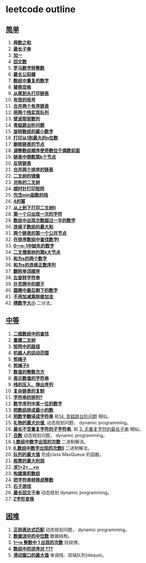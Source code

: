 # leetcode outline
## [简单](https://github.com/boyuandong/C-Practice/tree/main/leetCode/simple)
1. [**两数之和**](https://github.com/boyuandong/C-Practice/tree/main/leetCode/simple/两数之和.md)
2. [**最长子串**](https://github.com/boyuandong/C-Practice/tree/main/leetCode/simple/最长子串.cpp)
3. [**加一**](https://github.com/boyuandong/C-Practice/tree/main/leetCode/simple/加一.cpp)
4. [**回文数**](https://github.com/boyuandong/C-Practice/tree/main/leetCode/simple/回文数.cpp)
5. [**罗马数字转整数**](https://github.com/boyuandong/C-Practice/tree/main/leetCode/simple/罗马数字转整数.cpp)
6. [**最长公前缀**](https://github.com/boyuandong/C-Practice/tree/main/leetCode/simple/最长公前缀.cpp)
7. [**数组中重复的数字**](https://github.com/boyuandong/C-Practice/tree/main/leetCode/simple/数组中重复的数字.cpp)
8. [**替换空格**](https://github.com/boyuandong/C-Practice/tree/main/leetCode/simple/替换空格.cpp)
9. [**从尾到头打印链表**](https://github.com/boyuandong/C-Practice/tree/main/leetCode/simple/从尾到头打印链表.cpp)
10. [**有效的括号**](https://github.com/boyuandong/C-Practice/tree/main/leetCode/simple/有效的括号.cpp)
11. [**合并两个有序链表**](https://github.com/boyuandong/C-Practice/tree/main/leetCode/simple/合并两个有序链表.cpp)
12. [**用两个栈实现队列**](https://github.com/boyuandong/C-Practice/tree/main/leetCode/simple/用两个栈实现队列.cpp)
13. [**斐波那契数列**](https://github.com/boyuandong/C-Practice/tree/main/leetCode/simple/斐波那契数列.cpp)
14. [**青蛙跳台阶问题**](https://github.com/boyuandong/C-Practice/tree/main/leetCode/simple/青蛙跳台阶问题.cpp)
15. [**旋转数组的最小数字**](https://github.com/boyuandong/C-Practice/tree/main/leetCode/simple/旋转数组的最小数字.cpp)
16. [**打印从1到最大的n位数**](https://github.com/boyuandong/C-Practice/tree/main/leetCode/simple/打印从1到最大的n位数.cpp)
17. [**删除链表的节点**](https://github.com/boyuandong/C-Practice/tree/main/leetCode/simple/删除链表的节点.cpp)
18. [**调整数组顺序使奇数位于偶数前面**](https://github.com/boyuandong/C-Practice/tree/main/leetCode/simple/调整数组顺序使奇数位于偶数前面.cpp)
19. [**链表中倒数第k个节点**](https://github.com/boyuandong/C-Practice/tree/main/leetCode/simple/链表中倒数第k个节点.cpp)
20. [**反转链表**](https://github.com/boyuandong/C-Practice/tree/main/leetCode/simple/反转链表.cpp)
21. [**合并两个排序的链表**](https://github.com/boyuandong/C-Practice/tree/main/leetCode/simple/合并两个排序的链表.cpp)
22. [**二叉树的镜像**](https://github.com/boyuandong/C-Practice/tree/main/leetCode/simple/二叉树的镜像.cpp)
23. [**对称的二叉树**](https://github.com/boyuandong/C-Practice/tree/main/leetCode/simple/对称的二叉树.cpp)
24. [**顺时针打印矩阵**](https://github.com/boyuandong/C-Practice/tree/main/leetCode/simple/顺时针打印矩阵.cpp)
25. [**包含min函数的栈**](https://github.com/boyuandong/C-Practice/tree/main/leetCode/simple/包含min函数的栈.cpp)
26. [**4的幂**](https://github.com/boyuandong/C-Practice/tree/main/leetCode/simple/4的幂.cpp)
27. [**从上到下打印二叉树II**](https://github.com/boyuandong/C-Practice/tree/main/leetCode/simple/从上到下打印二叉树II.cpp)
28. [**第一个只出现一次的字符**](https://github.com/boyuandong/C-Practice/tree/main/leetCode/simple/第一个只出现一次的字符.cpp)
29. [**数组中出现次数超过一半的数字**](https://github.com/boyuandong/C-Practice/tree/main/leetCode/simple/数组中出现次数超过一半的数字.cpp)
30. [**连续子数组的最大和**](https://github.com/boyuandong/C-Practice/tree/main/leetCode/simple/连续子数组的最大和.cpp)
31. [**两个链表的第一个公共节点**](https://github.com/boyuandong/C-Practice/tree/main/leetCode/simple/两个链表的第一个公共节点.cpp)
32. [**在排序数组中查找数字I**](https://github.com/boyuandong/C-Practice/tree/main/leetCode/simple/在排序数组中查找数字I.cpp)
33. [**0～n-1中缺失的数字**](https://github.com/boyuandong/C-Practice/tree/main/leetCode/simple/0～n-1中缺失的数字.cpp)
34. [**二叉搜索树的第k大节点**](https://github.com/boyuandong/C-Practice/tree/main/leetCode/simple/二叉搜索树的第k大节点.cpp)
35. [**和为s的两个数字**](https://github.com/boyuandong/C-Practice/tree/main/leetCode/simple/和为s的两个数字.cpp)
36. [**和为s的连续正数序列**](https://github.com/boyuandong/C-Practice/tree/main/leetCode/simple/和为s的连续正数序列.cpp)
37. [**翻转单词顺序**](https://github.com/boyuandong/C-Practice/tree/main/leetCode/simple/翻转单词顺序.cpp)
38. [**左旋转字符串**](https://github.com/boyuandong/C-Practice/tree/main/leetCode/simple/左旋转字符串.cpp)
39. [**扑克牌中的顺子**](https://github.com/boyuandong/C-Practice/tree/main/leetCode/simple/扑克牌中的顺子.cpp)
40. [**圆圈中最后剩下的数字**](https://github.com/boyuandong/C-Practice/tree/main/leetCode/simple/圆圈中最后剩下的数字.cpp)
41. [**不用加减乘除做加法**](https://github.com/boyuandong/C-Practice/tree/main/leetCode/simple/不用加减乘除做加法.cpp)
42. [**猜数字大小**](https://github.com/boyuandong/C-Practice/tree/main/leetCode/simple/猜数字大小.cpp) 二分法。
## [中等](https://github.com/boyuandong/C-Practice/tree/main/leetCode/medium)
1. [**二维数组中的查找**](https://github.com/boyuandong/C-Practice/tree/main/leetCode/medium/二维数组中的查找.cpp)
2. [**重建二叉树**](https://github.com/boyuandong/C-Practice/tree/main/leetCode/medium/重建二叉树.cpp)
3. [**矩阵中的路径**](https://github.com/boyuandong/C-Practice/tree/main/leetCode/medium/矩阵中的路径.cpp)
4. [**机器人的运动范围**](https://github.com/boyuandong/C-Practice/tree/main/leetCode/medium/机器人的运动范围.cpp)
5. [**剪绳子**](https://github.com/boyuandong/C-Practice/tree/main/leetCode/medium/剪绳子.cpp)
6. [**剪绳子II**](https://github.com/boyuandong/C-Practice/tree/main/leetCode/medium/剪绳子II.cpp)
7. [**数值的整数次方**](https://github.com/boyuandong/C-Practice/tree/main/leetCode/medium/数值的整数次方.cpp)
8. [**表示数值的字符串**](https://github.com/boyuandong/C-Practice/tree/main/leetCode/medium/表示数值的字符串.cpp)
9. [**栈的压入、弹出序列**](https://github.com/boyuandong/C-Practice/tree/main/leetCode/medium/栈的压入、弹出序列.cpp)
10. [**复杂链表的复制**](https://github.com/boyuandong/C-Practice/tree/main/leetCode/medium/复杂链表的复制.cpp)
11. [**字符串的排列?**](https://github.com/boyuandong/C-Practice/tree/main/leetCode/medium/字符串的排列.cpp)
12. [**数字序列中某一位的数字**](https://github.com/boyuandong/C-Practice/tree/main/leetCode/medium/数字序列中某一位的数字.cpp)
13. [**把数组排成最小的数**](https://github.com/boyuandong/C-Practice/tree/main/leetCode/medium/把数组排成最小的数.cpp)
14. [**把数字翻译成字符串**](https://github.com/boyuandong/C-Practice/tree/main/leetCode/medium/把数字翻译成字符串.cpp) 和[14. 青蛙跳台阶问题](https://github.com/boyuandong/C-Practice/tree/main/leetCode/simple/青蛙跳台阶问题.cpp) 相似。
15. [**礼物的最大价值**](https://github.com/boyuandong/C-Practice/tree/main/leetCode/medium/礼物的最大价值.cpp), 动态规划问题， dynamic programming。
16. [**最长不含重复字符的子字符串**](https://github.com/boyuandong/C-Practice/tree/main/leetCode/medium/最长不含重复字符的子字符串.cpp), 和 [3. 无重复字符的最长子串](https://leetcode-cn.com/problems/longest-substring-without-repeating-characters/) 相似。
17. [**丑数**](https://github.com/boyuandong/C-Practice/tree/main/leetCode/medium/丑数.cpp) 动态规划问题， dynamic programming。
18. [**I.数组中数字出现的次数**](https://github.com/boyuandong/C-Practice/tree/main/leetCode/medium/I.数组中数字出现的次数.cpp) 二进制解法。
19. [**II.数组中数字出现的次数II**](https://github.com/boyuandong/C-Practice/tree/main/leetCode/medium/II.数组中数字出现的次数II.cpp) 二进制解法。
20. [**队列的最大值**](https://github.com/boyuandong/C-Practice/tree/main/leetCode/medium/队列的最大值.cpp) 完成class MaxQueue 的函数。
21. [**股票的最大利润**](https://github.com/boyuandong/C-Practice/tree/main/leetCode/medium/股票的最大利润.cpp)
22. [**求1+2+…+n**](https://github.com/boyuandong/C-Practice/tree/main/leetCode/medium/求1+2+…+n.cpp)
23. [**构建乘积数组**](https://github.com/boyuandong/C-Practice/tree/main/leetCode/medium/构建乘积数组.cpp)
24. [**把字符串转换成整数**](https://github.com/boyuandong/C-Practice/tree/main/leetCode/medium/把字符串转换成整数.cpp)
25. [**石子游戏**](https://github.com/boyuandong/C-Practice/tree/main/leetCode/medium/石子游戏.cpp)
26. [**最长回文子串**](https://github.com/boyuandong/C-Practice/tree/main/leetCode/medium/最长回文子串.cpp) 动态规划 dynamic programming。
27. [**Z字形变换**](https://github.com/boyuandong/C-Practice/tree/main/leetCode/medium/Z字形变换.cpp)
## [困难](https://github.com/boyuandong/C-Practice/tree/main/leetCode/hard)
1. [**正则表达式匹配**](https://github.com/boyuandong/C-Practice/tree/main/leetCode/hard/正则表达式匹配.cpp) 动态规划问题， dynamic programming。
2. [**数据流中的中位数**](https://github.com/boyuandong/C-Practice/tree/main/leetCode/hard/数据流中的中位数.cpp) 数据结构。
3. [**1～n 整数中 1 出现的次数**](https://github.com/boyuandong/C-Practice/tree/main/leetCode/hard/1～n整数中1出现的次数.cpp) 找规律。
4. [**数组中的逆序对 ???**](https://github.com/boyuandong/C-Practice/tree/main/leetCode/hard/数组中的逆序对.cpp)
5. [**滑动窗口的最大值**](https://github.com/boyuandong/C-Practice/tree/main/leetCode/hard/滑动窗口的最大值.cpp) 单调栈、双端队列(deque)。
